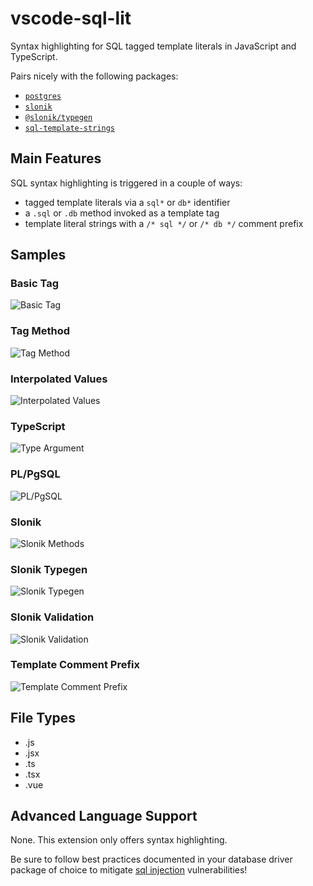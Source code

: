 # vscode-sql-lit

Syntax highlighting for SQL tagged template literals in JavaScript and TypeScript.

Pairs nicely with the following packages:

- [`postgres`](https://www.npmjs.com/package/postgres)
- [`slonik`](https://www.npmjs.com/package/slonik)
- [`@slonik/typegen`](https://www.npmjs.com/package/@slonik/typegen)
- [`sql-template-strings`](https://www.npmjs.com/package/sql-template-strings)

## Main Features

SQL syntax highlighting is triggered in a couple of ways:

- tagged template literals via a `sql*` or `db*` identifier
- a `.sql` or `.db` method invoked as a template tag
- template literal strings with a `/* sql */` or `/* db */` comment prefix

## Samples

### Basic Tag

![Basic Tag](https://github.com/thebearingedge/vscode-sql-lit/raw/master/images/tagged.png)

### Tag Method

![Tag Method](https://github.com/thebearingedge/vscode-sql-lit/raw/master/images/tag-method.png)

### Interpolated Values

![Interpolated Values](https://github.com/thebearingedge/vscode-sql-lit/raw/master/images/interpolated.png)

### TypeScript

![Type Argument](https://github.com/thebearingedge/vscode-sql-lit/raw/master/images/typed.png)

### PL/PgSQL

![PL/PgSQL](https://github.com/thebearingedge/vscode-sql-lit/raw/master/images/plpgsql.png)

### Slonik

![Slonik Methods](https://github.com/thebearingedge/vscode-sql-lit/raw/master/images/slonik.png)

### Slonik Typegen

![Slonik Typegen](https://github.com/thebearingedge/vscode-sql-lit/raw/master/images/slonik-typegen.png)

### Slonik Validation

![Slonik Validation](https://github.com/thebearingedge/vscode-sql-lit/raw/master/images/slonik-zod.png)

### Template Comment Prefix

![Template Comment Prefix](https://github.com/thebearingedge/vscode-sql-lit/raw/master/images/raw-comment-prefixed.png)

## File Types

- .js
- .jsx
- .ts
- .tsx
- .vue

## Advanced Language Support

None. This extension only offers syntax highlighting.

Be sure to follow best practices documented in your database driver package of choice to mitigate [sql injection](https://owasp.org/www-community/attacks/SQL_Injection) vulnerabilities!
